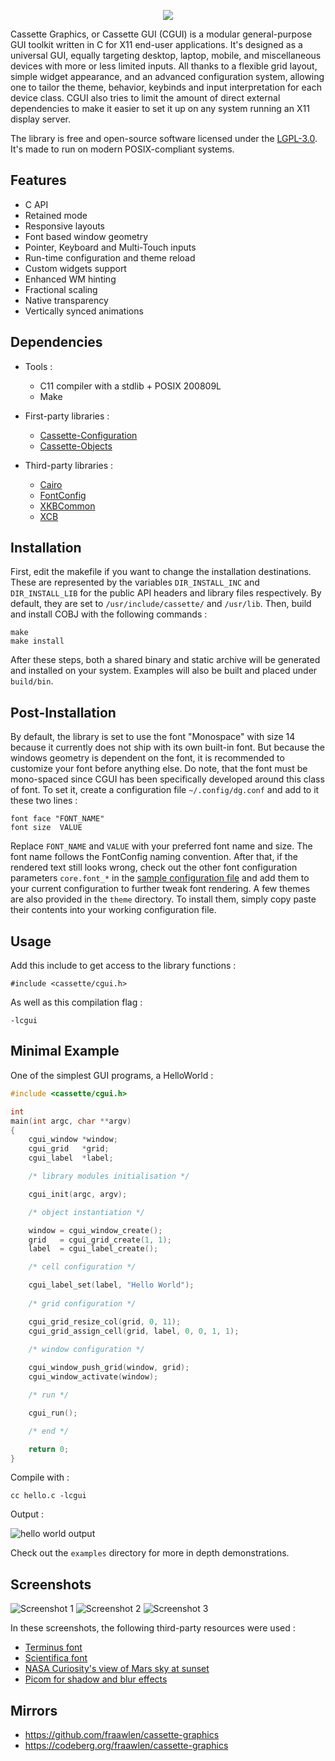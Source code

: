 <p align=center><img src="./extras/banner.svg"></p>

Cassette Graphics, or Cassette GUI (CGUI) is a modular general-purpose GUI toolkit written in C for X11 end-user applications. It's designed as a universal GUI, equally targeting desktop, laptop, mobile, and miscellaneous devices with more or less limited inputs. All thanks to a flexible grid layout, simple widget appearance, and an advanced configuration system, allowing one to tailor the theme, behavior, keybinds and input interpretation for each device class. CGUI also tries to limit the amount of direct external dependencies to make it easier to set it up on any system running an X11 display server.

The library is free and open-source software licensed under the [LGPL-3.0](https://www.gnu.org/licenses/lgpl-3.0.en.html). It's made to run on modern POSIX-compliant systems.

Features
--------

- C API
- Retained mode
- Responsive layouts
- Font based window geometry
- Pointer, Keyboard and Multi-Touch inputs
- Run-time configuration and theme reload
- Custom widgets support
- Enhanced WM hinting
- Fractional scaling
- Native transparency
- Vertically synced animations

Dependencies
------------

- Tools :

	- C11 compiler with a stdlib + POSIX 200809L
	- Make

- First-party libraries :

	- [Cassette-Configuration](/../../../../fraawlen/cassette-configuration)
	- [Cassette-Objects](/../../../../fraawlen/cassette-objects)

- Third-party libraries :

	- [Cairo](https://cgit.freedesktop.org/cairo/)
	- [FontConfig](https://gitlab.freedesktop.org/fontconfig/fontconfig)
	- [XKBCommon](https://github.com/xkbcommon/libxkbcommon)
	- [XCB](https://gitlab.freedesktop.org/xorg/lib/libxcb)

Installation
------------

First, edit the makefile if you want to change the installation destinations. These are represented by the variables `DIR_INSTALL_INC` and `DIR_INSTALL_LIB` for the public API headers and library files respectively. By default, they are set to `/usr/include/cassette/` and `/usr/lib`.
Then, build and install COBJ with the following commands :

```
make
make install
```

After these steps, both a shared binary and static archive will be generated and installed on your system. Examples will also be built and placed under `build/bin`.

Post-Installation
-----------------

By default, the library is set to use the font "Monospace" with size 14 because it currently does not ship with its own built-in font. But because the windows geometry is dependent on the font, it is recommended to customize your font before anything else. Do note, that the font must be mono-spaced since CGUI has been specifically developed around this class of font. To set it, create a configuration file `~/.config/dg.conf` and add to it these two lines :

```
font face "FONT_NAME"
font size  VALUE
```

Replace `FONT_NAME` and `VALUE` with your preferred font name and size. The font name follows the FontConfig naming convention. After that, if the rendered text still looks wrong, check out the other font configuration parameters `core.font_*` in the [sample configuration file](dg.conf) and add them to your current configuration to further tweak font rendering. A few themes are also provided in the `theme` directory. To install them, simply copy paste their contents into your working configuration file.

Usage
-----

Add this include to get access to the library functions :

```
#include <cassette/cgui.h>
```

As well as this compilation flag :

```
-lcgui
```

Minimal Example
---------------

One of the simplest GUI programs, a HelloWorld :

```c
#include <cassette/cgui.h>

int
main(int argc, char **argv)
{
	cgui_window *window;
	cgui_grid   *grid;
	cgui_label  *label;

	/* library modules initialisation */

	cgui_init(argc, argv);

	/* object instantiation */

	window = cgui_window_create();
	grid   = cgui_grid_create(1, 1);
	label  = cgui_label_create();

	/* cell configuration */

	cgui_label_set(label, "Hello World");
	
	/* grid configuration */

	cgui_grid_resize_col(grid, 0, 11);
	cgui_grid_assign_cell(grid, label, 0, 0, 1, 1);
	
	/* window configuration */

	cgui_window_push_grid(window, grid);
	cgui_window_activate(window);

	/* run */

	cgui_run();

	/* end */

	return 0;
}
```

Compile with :

```
cc hello.c -lcgui
```

Output :

![hello world output](./extras/hello.png)

Check out the `examples` directory for more in depth demonstrations.

Screenshots
-----------

![Screenshot 1](./extras/screenshot-1.png)
![Screenshot 2](./extras/screenshot-2.png)
![Screenshot 3](./extras/screenshot-3.png)

In these screenshots, the following third-party resources were used :

- [Terminus font](https://terminus-font.sourceforge.net/)
- [Scientifica font](https://github.com/nerdypepper/scientifica)
- [NASA Curiosity's view of Mars sky at sunset](https://www.nasa.gov/)
- [Picom for shadow and blur effects](https://github.com/yshui/picom)

Mirrors
-------

- https://github.com/fraawlen/cassette-graphics
- https://codeberg.org/fraawlen/cassette-graphics
